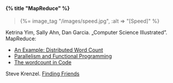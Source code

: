 #### {% title "MapReduce" %}

<blockquote>
 {%= image_tag "/images/speed.jpg", :alt => "[Speed]" %}
</blockquote>

Ketrina Yim, Sally Ahn, Dan Garcia. „Computer Science Illustrated”. MapReduce:

* <a href="http://csillustrated.berkeley.edu/PDFs/mapreduce-example.pdf">An Example: Distributed Word Count</a>
* <a href="http://csillustrated.berkeley.edu/PDFs/mapreduce.pdf">Parallelism and Functional Programming</a>
* <a href="http://csillustrated.berkeley.edu/PDFs/mapreduce-code.pdf">The wordcount in Code</a>

Steve Krenzel. [Finding Friends](http://stevekrenzel.com/articles/finding-friends)
